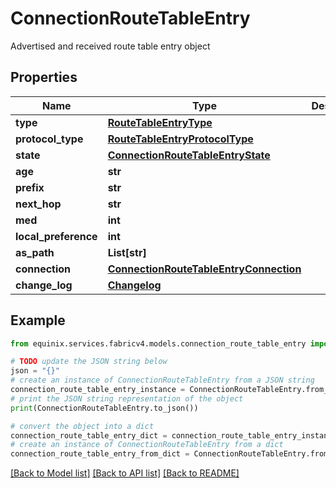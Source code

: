 # ConnectionRouteTableEntry

Advertised and received route table entry object

## Properties

Name | Type | Description | Notes
------------ | ------------- | ------------- | -------------
**type** | [**RouteTableEntryType**](RouteTableEntryType.md) |  | 
**protocol_type** | [**RouteTableEntryProtocolType**](RouteTableEntryProtocolType.md) |  | [optional] 
**state** | [**ConnectionRouteTableEntryState**](ConnectionRouteTableEntryState.md) |  | 
**age** | **str** |  | [optional] 
**prefix** | **str** |  | [optional] 
**next_hop** | **str** |  | [optional] 
**med** | **int** |  | [optional] 
**local_preference** | **int** |  | [optional] 
**as_path** | **List[str]** |  | [optional] 
**connection** | [**ConnectionRouteTableEntryConnection**](ConnectionRouteTableEntryConnection.md) |  | [optional] 
**change_log** | [**Changelog**](Changelog.md) |  | 

## Example

```python
from equinix.services.fabricv4.models.connection_route_table_entry import ConnectionRouteTableEntry

# TODO update the JSON string below
json = "{}"
# create an instance of ConnectionRouteTableEntry from a JSON string
connection_route_table_entry_instance = ConnectionRouteTableEntry.from_json(json)
# print the JSON string representation of the object
print(ConnectionRouteTableEntry.to_json())

# convert the object into a dict
connection_route_table_entry_dict = connection_route_table_entry_instance.to_dict()
# create an instance of ConnectionRouteTableEntry from a dict
connection_route_table_entry_from_dict = ConnectionRouteTableEntry.from_dict(connection_route_table_entry_dict)
```
[[Back to Model list]](../README.md#documentation-for-models) [[Back to API list]](../README.md#documentation-for-api-endpoints) [[Back to README]](../README.md)



